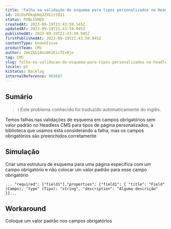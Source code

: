 ```yaml
---
title: 'Falha na validação do esquema para tipos personalizados no Headless CMS'
id: 2dcDsFQkqbNqJZXEzztQ11
status: PUBLISHED
createdAt: 2023-09-19T21:43:59.145Z
updatedAt: 2023-09-19T21:43:59.945Z
publishedAt: 2023-09-19T21:43:59.945Z
firstPublishedAt: 2023-09-19T21:43:59.945Z
contentType: knownIssue
productTeam: CMS
author: 2mXZkbi0oi061KicTExNjo
tag: CMS
slug: falha-na-validacao-do-esquema-para-tipos-personalizados-no-headless-cms
locale: pt
kiStatus: Backlog
internalReference: 903687
---
```


## Sumário

>ℹ️ Este problema conhecido foi traduzido automaticamente do inglês.



Temos falhas nas validações de esquema em campos obrigatórios sem valor padrão no Headless CMS para tipos de página personalizados, a biblioteca que usamos está considerando a falha, mas os campos obrigatórios são preenchidos corretamente

## Simulação



Criar uma estrutura de esquema para uma página específica com um campo obrigatório e não colocar um valor padrão para esse campo obrigatório


    ... "required": ["field1"],"properties": {"field1": { "title": "Field" (Campo), "type" (Tipo): "string", "description": "Alguma descrição" }}...

## Workaround


Coloque um valor padrão nos campos obrigatórios





